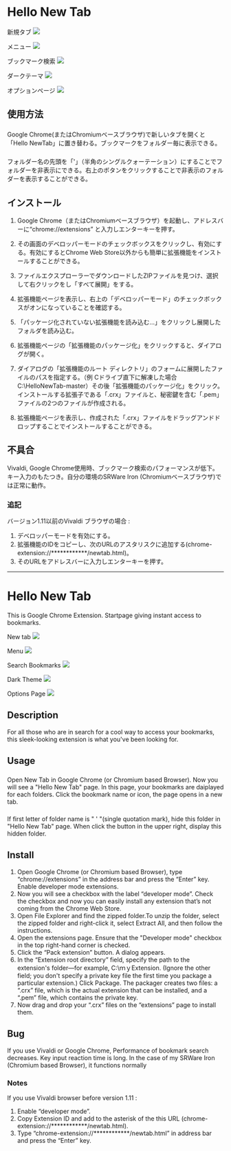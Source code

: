 Hello New Tab
====
新規タブ
<img src="https://raw.githubusercontent.com/Yoseatlly/Data/master/HelloNewTab/img_003.png">

メニュー
<img src="https://raw.githubusercontent.com/Yoseatlly/Data/master/HelloNewTab/img_004.png">

ブックマーク検索
<img src="https://raw.githubusercontent.com/Yoseatlly/Data/master/HelloNewTab/img_007.png">

ダークテーマ
<img src="https://raw.githubusercontent.com/Yoseatlly/Data/master/HelloNewTab/img_005.png">

オプションページ
<img src="https://raw.githubusercontent.com/Yoseatlly/Data/master/HelloNewTab/img_006.png">

## 使用方法
###
Google Chrome(またはChromiumベースブラウザ)で新しいタブを開くと「Hello NewTab」に置き替わる。ブックマークをフォルダー毎に表示できる。

###
フォルダー名の先頭を「'」（半角のシングルクォーテーション）にすることでフォルダーを非表示にできる。右上のボタンをクリックすることで非表示のフォルダーを表示することができる。

## インストール
1. Google Chrome（またはChromiumベースブラウザ）を起動し、アドレスバーに“chrome://extensions” と入力しエンターキーを押す。
2. その画面のデベロッパーモードのチェックボックスをクリックし、有効にする。有効にするとChrome Web Store以外からも簡単に拡張機能をインストールすることができる。
3. ファイルエクスプローラーでダウンロードしたZIPファイルを見つけ、選択して右クリックをし「すべて展開」をする。
4. 拡張機能ページを表示し、右上の「デベロッパーモード」のチェックボックスがオンになっていることを確認する。

5. 「パッケージ化されていない拡張機能を読み込む…」をクリックし展開したフォルダを読み込む。

5. 拡張機能ページの「拡張機能のパッケージ化」をクリックすると、ダイアログが開く。
6. ダイアログの「拡張機能のルート ディレクトリ」のフォームに展開したファイルのパスを指定する。（例 Cドライブ直下に解凍した場合 C:\HelloNewTab-master）その後「拡張機能のパッケージ化」をクリック。 インストールする拡張子である「.crx」ファイルと、秘密鍵を含む「.pem」ファイルの2つのファイルが作成される。
7. 拡張機能ページを表示し、作成された「.crx」ファイルをドラッグアンドドロップすることでインストールすることができる。


## 不具合
Vivaldi, Google Chrome使用時、ブックマーク検索のパフォーマンスが低下。キー入力のもたつき。自分の環境のSRWare Iron (Chromiumベースブラウザ)では正常に動作。

### 追記
バージョン1.11以前のVivaldi ブラウザの場合 : 
1. デベロッパーモードを有効にする。
2. 拡張機能のIDをコピーし、次のURLのアスタリスクに追加する(chrome-extension://************/newtab.html)。
3. そのURLをアドレスバーに入力しエンターキーを押す。


___

Hello New Tab
====

This is Google Chrome Extension. Startpage giving instant access to bookmarks.

New tab
<img src="https://raw.githubusercontent.com/Yoseatlly/Data/master/HelloNewTab/img_003.png">

Menu
<img src="https://raw.githubusercontent.com/Yoseatlly/Data/master/HelloNewTab/img_004.png">

Search Bookmarks
<img src="https://raw.githubusercontent.com/Yoseatlly/Data/master/HelloNewTab/img_007.png">

Dark Theme
<img src="https://raw.githubusercontent.com/Yoseatlly/Data/master/HelloNewTab/img_005.png">

Options Page
<img src="https://raw.githubusercontent.com/Yoseatlly/Data/master/HelloNewTab/img_006.png">


## Description
For all those who are in search for a cool way to access your bookmarks, this sleek-looking extension is what you've been looking for.  

## Usage
###
Open New Tab in Google Chrome (or Chromium based Browser). Now you will see a "Hello New Tab" page. In this page, your bookmarks are daiplayed for each folders. Click the bookmark name or icon, the page opens in a new tab.

###
If first letter of folder name is " ' "(single quotation mark), hide this folder in "Hello New Tab" page. When click the button in the upper right, display this hidden folder.

## Install
1. Open Google Chrome (or Chromium based Browser), type “chrome://extensions” in the address bar and press the “Enter” key.
Enable developer mode extensions.
2. Now you will see a checkbox with the label “developer mode”. Check the checkbox and now you can easily install any extension that’s not coming from the Chrome Web Store.
3. Open File Explorer and find the zipped folder.To unzip the folder, select the zipped folder and right-click it, select Extract All, and then follow the instructions.
4. Open the extensions page. Ensure that the "Developer mode" checkbox in the top right-hand corner is checked.
5. Click the “Pack extension” button. A dialog appears.
6. In the “Extension root directory” field, specify the path to the extension's folder—for example, C:\ｍｙExtension. (Ignore the other field; you don't specify a private key file the first time you package a particular extension.) Click Package. The packager creates two files: a “.crx” file, which is the actual extension that can be installed, and a “.pem” file, which contains the private key.
7. Now drag and drop your “.crx” files on the “extensions” page to install them.

## Bug
If you use Vivaldi or Google Chrome, Performance of bookmark search decreases. Key input reaction time is long. In the case of my SRWare Iron (Chromium based Browser), it functions normally

### Notes
If you use Vivaldi browser before version 1.11 : 
1. Enable “developer mode”.
2. Copy Extension ID and add to the asterisk of the this URL (chrome-extension://************/newtab.html).
3. Type “chrome-extension://************/newtab.html” in address bar and press the “Enter” key.

